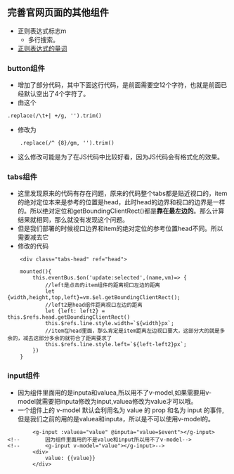 ## 完善官网页面的其他组件
* 正则表达式标志m	
    * 多行搜索。
* [正则表达式的量词](https://developer.mozilla.org/en-US/docs/Web/JavaScript/Guide/Regular_Expressions/Quantifiers)
### button组件
* 增加了部分代码，其中下面这行代码，是前面需要空12个字符，也就是前面已经默认空出了4个字符了。
* 由这个
```
.replace(/\t+| +/g, '').trim()
```
* 修改为
```
    .replace(/^ {8}/gm, '').trim()
```
* 这么修改可能是为了在JS代码中比较好看，因为JS代码会有格式化的效果。
### tabs组件
* 这里发现原来的代码有存在问题，原来的代码整个tabs都是贴近视口的，item的绝对定位本来是参考的位置是head，此时head的边界和视口的边界是一样的。所以绝对定位和getBoundingClientRect()都是**靠在最左边的**。那么计算结果就相同，那么就没有发现这个问题。
* 但是我们部署的时候视口边界和item的绝对定位的参考位置head不同。所以需要减去它
* 修改的代码
```
    <div class="tabs-head" ref="head">

    mounted(){
        this.eventBus.$on('update:selected',(name,vm)=> {
            //left是点击的item组件的距离视口左边的距离
            let {width,height,top,left}=vm.$el.getBoundingClientRect();
            //left2是head组件距离视口左边的距离
            let {left: left2} = this.$refs.head.getBoundingClientRect()
            this.$refs.line.style.width=`${width}px`;
            //item在head里面，那么肯定是item距离左边视口要大，这部分大的就是多余的，减去这部分多余的就符合了距离要求了
            this.$refs.line.style.left=`${left-left2}px`;
        })
    }
```
### input组件
* 因为组件里面用的是inputa和valuea,所以用不了v-model,如果需要用v-model就需要把inputa修改为input,valuea修改为value才可以哦。
* 一个组件上的 v-model 默认会利用名为 value 的 prop 和名为 input 的事件,但是我们之前的用的是valuea和inputa，所以是不可以使用v-model的。
```
        <g-input :valuea="value" @inputa="value=$event"></g-input>
<!--        因为组件里面用的不是value和input所以用不了v-model-->
<!--        <g-input v-model="value"></g-input>-->
        <div>
            value: {{value}}
        </div>
```





